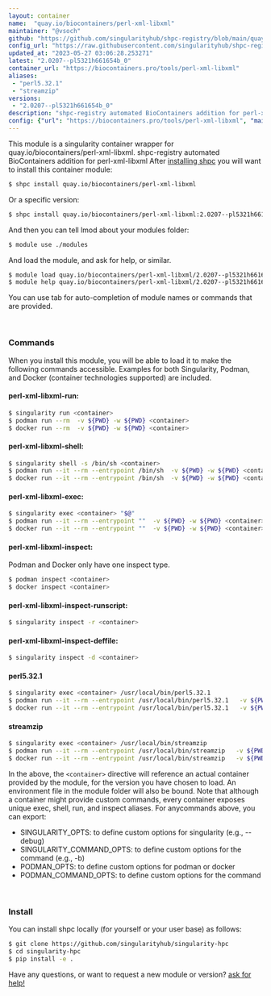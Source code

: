 ```yaml
---
layout: container
name:  "quay.io/biocontainers/perl-xml-libxml"
maintainer: "@vsoch"
github: "https://github.com/singularityhub/shpc-registry/blob/main/quay.io/biocontainers/perl-xml-libxml/container.yaml"
config_url: "https://raw.githubusercontent.com/singularityhub/shpc-registry/main/quay.io/biocontainers/perl-xml-libxml/container.yaml"
updated_at: "2023-05-27 03:06:28.253271"
latest: "2.0207--pl5321h661654b_0"
container_url: "https://biocontainers.pro/tools/perl-xml-libxml"
aliases:
 - "perl5.32.1"
 - "streamzip"
versions:
 - "2.0207--pl5321h661654b_0"
description: "shpc-registry automated BioContainers addition for perl-xml-libxml"
config: {"url": "https://biocontainers.pro/tools/perl-xml-libxml", "maintainer": "@vsoch", "description": "shpc-registry automated BioContainers addition for perl-xml-libxml", "latest": {"2.0207--pl5321h661654b_0": "sha256:fc36314913ff96eeaeca42828bad93b839db0d86181e0801be8af8d27359b93a"}, "tags": {"2.0207--pl5321h661654b_0": "sha256:fc36314913ff96eeaeca42828bad93b839db0d86181e0801be8af8d27359b93a"}, "docker": "quay.io/biocontainers/perl-xml-libxml", "aliases": {"perl5.32.1": "/usr/local/bin/perl5.32.1", "streamzip": "/usr/local/bin/streamzip"}}
---
```


This module is a singularity container wrapper for quay.io/biocontainers/perl-xml-libxml.
shpc-registry automated BioContainers addition for perl-xml-libxml
After [installing shpc](#install) you will want to install this container module:


```bash
$ shpc install quay.io/biocontainers/perl-xml-libxml
```

Or a specific version:

```bash
$ shpc install quay.io/biocontainers/perl-xml-libxml:2.0207--pl5321h661654b_0
```

And then you can tell lmod about your modules folder:

```bash
$ module use ./modules
```

And load the module, and ask for help, or similar.

```bash
$ module load quay.io/biocontainers/perl-xml-libxml/2.0207--pl5321h661654b_0
$ module help quay.io/biocontainers/perl-xml-libxml/2.0207--pl5321h661654b_0
```

You can use tab for auto-completion of module names or commands that are provided.

<br>

### Commands

When you install this module, you will be able to load it to make the following commands accessible.
Examples for both Singularity, Podman, and Docker (container technologies supported) are included.

#### perl-xml-libxml-run:

```bash
$ singularity run <container>
$ podman run --rm  -v ${PWD} -w ${PWD} <container>
$ docker run --rm  -v ${PWD} -w ${PWD} <container>
```

#### perl-xml-libxml-shell:

```bash
$ singularity shell -s /bin/sh <container>
$ podman run --it --rm --entrypoint /bin/sh  -v ${PWD} -w ${PWD} <container>
$ docker run --it --rm --entrypoint /bin/sh  -v ${PWD} -w ${PWD} <container>
```

#### perl-xml-libxml-exec:

```bash
$ singularity exec <container> "$@"
$ podman run --it --rm --entrypoint ""  -v ${PWD} -w ${PWD} <container> "$@"
$ docker run --it --rm --entrypoint ""  -v ${PWD} -w ${PWD} <container> "$@"
```

#### perl-xml-libxml-inspect:

Podman and Docker only have one inspect type.

```bash
$ podman inspect <container>
$ docker inspect <container>
```

#### perl-xml-libxml-inspect-runscript:

```bash
$ singularity inspect -r <container>
```

#### perl-xml-libxml-inspect-deffile:

```bash
$ singularity inspect -d <container>
```


#### perl5.32.1

```bash
$ singularity exec <container> /usr/local/bin/perl5.32.1
$ podman run --it --rm --entrypoint /usr/local/bin/perl5.32.1   -v ${PWD} -w ${PWD} <container> -c " $@"
$ docker run --it --rm --entrypoint /usr/local/bin/perl5.32.1   -v ${PWD} -w ${PWD} <container> -c " $@"
```


#### streamzip

```bash
$ singularity exec <container> /usr/local/bin/streamzip
$ podman run --it --rm --entrypoint /usr/local/bin/streamzip   -v ${PWD} -w ${PWD} <container> -c " $@"
$ docker run --it --rm --entrypoint /usr/local/bin/streamzip   -v ${PWD} -w ${PWD} <container> -c " $@"
```



In the above, the `<container>` directive will reference an actual container provided
by the module, for the version you have chosen to load. An environment file in the
module folder will also be bound. Note that although a container
might provide custom commands, every container exposes unique exec, shell, run, and
inspect aliases. For anycommands above, you can export:

 - SINGULARITY_OPTS: to define custom options for singularity (e.g., --debug)
 - SINGULARITY_COMMAND_OPTS: to define custom options for the command (e.g., -b)
 - PODMAN_OPTS: to define custom options for podman or docker
 - PODMAN_COMMAND_OPTS: to define custom options for the command

<br>

### Install

You can install shpc locally (for yourself or your user base) as follows:

```bash
$ git clone https://github.com/singularityhub/singularity-hpc
$ cd singularity-hpc
$ pip install -e .
```

Have any questions, or want to request a new module or version? [ask for help!](https://github.com/singularityhub/singularity-hpc/issues)
